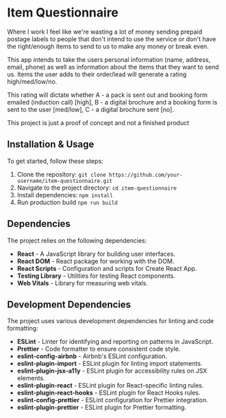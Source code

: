 # Item Questionnaire

Where I work I feel like we're wasting a lot of money sending prepaid postage labels to people that don't intend to use the service or don't have the right/enough items to send to us to make any money or break even.

This app intends to take the users personal information (name, address, email, phone) as well as information about the items that they want to send us. Items the user adds to their order/lead will generate a rating high/med/low/no.

This rating will dictate whether A - a pack is sent out and booking form emailed (induction call) [high], B - a digital brochure and a booking form is sent to the user [med/low], C - a digital brochure sent [no].

This project is just a proof of concept and not a finished product

## Installation & Usage

To get started, follow these steps:

1. Clone the repository: `git clone https://github.com/your-username/item-questionnaire.git`
2. Navigate to the project directory: `cd item-questionnaire`
3. Install dependencies: `npm install`
4. Run production build `npm run build`

## Dependencies

The project relies on the following dependencies:

- **React** - A JavaScript library for building user interfaces.
- **React DOM** - React package for working with the DOM.
- **React Scripts** - Configuration and scripts for Create React App.
- **Testing Library** - Utilities for testing React components.
- **Web Vitals** - Library for measuring web vitals.

## Development Dependencies

The project uses various development dependencies for linting and code formatting:

- **ESLint** - Linter for identifying and reporting on patterns in JavaScript.
- **Prettier** - Code formatter to ensure consistent code style.
- **eslint-config-airbnb** - Airbnb's ESLint configuration.
- **eslint-plugin-import** - ESLint plugin for linting import statements.
- **eslint-plugin-jsx-a11y** - ESLint plugin for accessibility rules on JSX elements.
- **eslint-plugin-react** - ESLint plugin for React-specific linting rules.
- **eslint-plugin-react-hooks** - ESLint plugin for React Hooks rules.
- **eslint-config-prettier** - ESLint configuration for Prettier integration.
- **eslint-plugin-prettier** - ESLint plugin for Prettier formatting.
